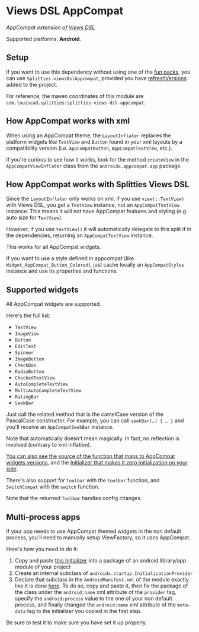 # Views DSL AppCompat

*AppCompat extension of [Views DSL](../views-dsl)*

Supported platforms: **Android**.

## Setup

If you want to use this dependency without using one of the [fun packs](../../README.md#download),
you can use `Splitties.viewsDslAppcompat`, provided you have [refreshVersions](https://github.com/jmfayard/refreshVersions) added to the project.

For reference, the maven coordinates of this module are `com.louiscad.splitties:splitties-views-dsl-appcompat`.

## How AppCompat works with xml

When using an AppCompat theme, the `LayoutInflater` replaces the platform
widgets like `TextView` and `Button` found in your xml layouts by a
compatibility version (i.e. `AppCompatButton`, `AppCompatTextView`, etc.).

If you're curious to see how it works, look for the method `createView` in the
`AppCompatViewInflater` class from the `androidx.appcompat.app` package.

## How AppCompat works with Splitties Views DSL

Since the `LayoutInflater` only works on xml, if you use `view(::TextView)` with Views DSL,
you get a `TextView` instance, not an `AppCompatTextView` instance. This means it
will not have AppCompat features and styling (e.g. auto size for `TextView`).

However, if you use `textView()` it will automatically delegate to
this split if in the dependencies, returning an `AppCompatTextView` instance.

This works for all AppCompat widgets.

If you want to use a style defined in appcompat (like `Widget_AppCompat_Button_Colored`),
just cache locally an `AppCompatStyles` instance and use its properties and functions.

## Supported widgets

All AppCompat widgets are supported.

Here's the full list:
* `TextView`
* `ImageView`
* `Button`
* `EditText`
* `Spinner`
* `ImageButton`
* `CheckBox`
* `RadioButton`
* `CheckedTextView`
* `AutoCompleteTextView`
* `MultiAutoCompleteTextView`
* `RatingBar`
* `SeekBar`

Just call the related method that is the camelCase version of the PascalCase constructor.
For example, you can call `seekBar(…) { … }` and you'll receive an `AppCompatSeekBar` instance.

Note that automatically doesn't mean magically. In fact, no reflection is involved (contrary
to xml inflation).

[You can also see the source of the function that maps to AppCompat widgets versions](
src/androidMain/kotlin/splitties/views/dsl/appcompat/experimental/AppCompatViewFactory.kt
), and the [Initializer that makes it zero initialization on your side](
src/androidMain/kotlin/splitties/views/dsl/appcompat/experimental/AppCompatViewInstantiatorInjecter.kt
).

There's also support for `Toolbar` with the `toolbar` function, and `SwitchCompat` with
the `switch` function.

Note that the returned `Toolbar` handles config changes.

## Multi-process apps

If your app needs to use AppCompat themed widgets in the non default process, you'll need to
manually setup ViewFactory, so it uses AppCompat.

Here's how you need to do it:
1. Copy and paste
[this Initializer](
src/androidMain/kotlin/splitties/views/dsl/appcompat/experimental/AppCompatViewInstantiatorInjecter.kt
) into a package of an android library/app module of your project
2. Create an internal subclass of `androidx.startup.InitializationProvider`
4. Declare that subclass in the
`AndroidManifest.xml` of the module exactly like it is done [here](
src/androidMain/AndroidManifest.xml
). To do so, copy and paste it, then fix the package of the class under the `android:name` xml attribute
of the `provider` tag, specify the `android:process` value to the one of your non default
process, and finally changed the `android:name` xml attribute of the `meta-data` tag to the initializer you copied in the first step.

Be sure to test it to make sure you have set it up properly.
